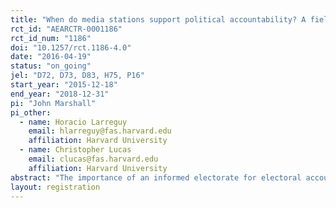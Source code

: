 ```yaml
---
title: "When do media stations support political accountability? A field experiment in Mexico"
rct_id: "AEARCTR-0001186"
rct_id_num: "1186"
doi: "10.1257/rct.1186-4.0"
date: "2016-04-19"
status: "on_going"
jel: "D72, D73, D83, H75, P16"
start_year: "2015-12-18"
end_year: "2018-12-31"
pi: "John Marshall"
pi_other:
  - name: Horacio Larreguy
    email: hlarreguy@fas.harvard.edu
    affiliation: Harvard University
  - name: Christopher Lucas
    email: clucas@fas.harvard.edu
    affiliation: Harvard University
abstract: "The importance of an informed electorate for electoral accountability is widely recognized. However, while a large literature has focused on voter access to news media, little is known empirically about when media outlets choose to provide voters with indicators of their incumbent party's performance in office. This project seeks to explain the relatively low supply of incumbent performance information in Mexico using a three-year and six-period clustered design exploiting differential treatment intensity within media market clusters. We will scrape newspapers and radio stations to generate a massive corpus of text and audio news reports, before applying recent advances in text analysis and machine transcription to measure what the media does and does not report. We will first identify the extent to which search costs affect whether radio stations and newspapers report the results of independent audit reports detailing mayoral malfeasance in office. We will then identify how the effects of providing media outlets with information varies with media market competition and proximity to elections. Finally, we will identify the extent to which outlets learn to acquire information for themselves after receiving a prior treatment or local spillover. We intend for our findings to shed light on an essential but understudied condition required for voters to be able to hold governments accountable for their performance in office. This pre-analysis plan registers our experimental design and how our hypotheses will be tested."
layout: registration
---
```


